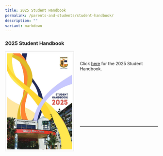 ```yaml
---
title: 2025 Student Handbook
permalink: /parents-and-students/student-handbook/
description: ""
variant: markdown
---
```

### 2025 Student Handbook

<img src="/images/Parents%20&amp;%20Students/Serangoon_Sec_Student_Handbook_2025_Pg1.jpg" style="width:215px; height:315px; margin-right:20px; border:0.5px solid Gainsboro; padding: 5px" align="Left">


<br>

Click [here](/files/Student%20Handbook/Serangoon_Sec_Student_Handbook_2025.pdf) for the 2025 Student Handbook.


<br>
<br>
<br>
<br>
<br>
<br>
<br>
<br>
<br>
<hr>